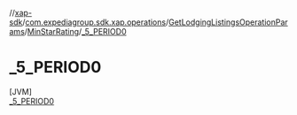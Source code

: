//[xap-sdk](../../../../../index.md)/[com.expediagroup.sdk.xap.operations](../../../index.md)/[GetLodgingListingsOperationParams](../../index.md)/[MinStarRating](../index.md)/[_5_PERIOD0](index.md)

# _5_PERIOD0

[JVM]\
[_5_PERIOD0](index.md)
